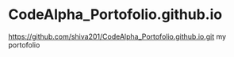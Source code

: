 # CodeAlpha_Portofolio.github.io

https://github.com/shiva201/CodeAlpha_Portofolio.github.io.git
my portofolio
